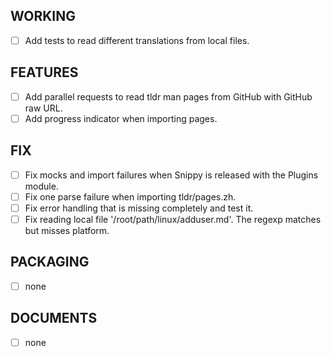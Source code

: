 ## WORKING
   - [ ] Add tests to read different translations from local files.

## FEATURES
   - [ ] Add parallel requests to read tldr man pages from GitHub with GitHub raw URL.
   - [ ] Add progress indicator when importing pages.

## FIX
   - [ ] Fix mocks and import failures when Snippy is released with the Plugins module.
   - [ ] Fix one parse failure when importing tldr/pages.zh.
   - [ ] Fix error handling that is missing completely and test it.
   - [ ] Fix reading local file '/root/path/linux/adduser.md'. The regexp matches but misses platform.

## PACKAGING
   - [ ] none

## DOCUMENTS
   - [ ] none
